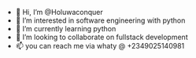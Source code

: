 - 👋 Hi, I’m @Holuwaconquer
- 👀 I’m interested in software engineering with python
- 🌱 I’m currently learning python
- 💞️ I’m looking to collaborate on fullstack development
- 📫 you can reach me via whaty @ +2349025140981

<!---
Holuwaconquer/Holuwaconquer is a ✨ special ✨ repository because its `README.md` (this file) appears on your GitHub profile.
You can click the Preview link to take a look at your changes.
--->
